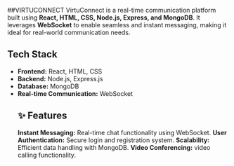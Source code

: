 ##VIRTUCONNECT
VirtuConnect is a real-time communication platform built using **React, HTML, CSS, Node.js, Express, and MongoDB**. 
It leverages **WebSocket** to enable seamless and instant messaging, making it ideal for real-world communication needs.
##  Tech Stack
- **Frontend:** React, HTML, CSS
- **Backend:** Node.js, Express.js
- **Database:** MongoDB
- **Real-time Communication:** WebSocket
  ## ✨ Features
  **Instant Messaging:** Real-time chat functionality using WebSocket.
  **User Authentication:** Secure login and registration system.
 **Scalability:** Efficient data handling with MongoDB.
**Video Conferencing:**  video calling functionality.
